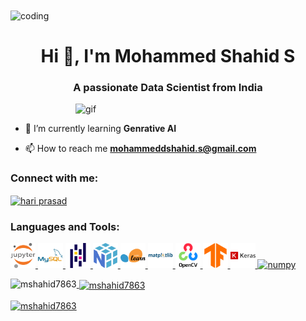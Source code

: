 <img align="center" alt="coding" width="4800" height="350" src="https://www.bgsu.edu/content/dam/BGSU/academics/computer-science/AdobeStock-294794307.jpeg" height="30" width="40">
<h1 align="center">Hi 👋, I'm Mohammed Shahid S</h1>
<h3 align="center">A passionate Data Scientist from India</h3>

<img align="right" alt="gif" width="400" src="https://www.freecodecamp.org/news/content/images/2022/11/hire-full-stack-developers1546507474317-1.gif">

<p align="left"> <a href="https://twitter.com/" target="blank"><img src="https://img.shields.io/twitter/follow/?logo=twitter&style=for-the-badge" alt="" /></a> </p>

- 🌱 I’m currently learning **Genrative AI**

- 📫 How to reach me **mohammeddshahid.s@gmail.com**

<h3 align="left">Connect with me:</h3>
<p align="left">
<a href="https://www.linkedin.com/in/mohammed-shahid-s-20b1201a1/" target="blank"><img align="center" src="https://raw.githubusercontent.com/rahuldkjain/github-profile-readme-generator/master/src/images/icons/Social/linked-in-alt.svg" alt="hari prasad" height="30" width="40" /></a>
</p>

<h3 align="left">Languages and Tools:</h3>
<p align="left"> <a href="https://www.w3schools.com/python/" target="_blank" rel="noreferrer"> <img src="https://github.com/devicons/devicon/blob/master/icons/jupyter/jupyter-original-wordmark.svg" alt="python" width="40" height="40"/> 
</a> <a href="https://www.mysql.com/" target="_blank" rel="noreferrer"> <img src="https://raw.githubusercontent.com/devicons/devicon/master/icons/mysql/mysql-original-wordmark.svg" alt="mysql" width="40" height="40"/> 
</a> <a href="https://www.pandas.com/" target="_blank" rel="noreferrer"> <img src="https://github.com/devicons/devicon/blob/master/icons/pandas/pandas-original.svg" alt="pandas" width="40" height="40"/> 
</a> <a href="https://www.numpy.com/" target="_blank" rel="noreferrer"> <img src="https://github.com/devicons/devicon/blob/master/icons/numpy/numpy-original.svg" alt="numpy" width="40" height="40"/>
</a> <a href="https://www.scikitlearn.com/" target="_blank" rel="noreferrer"> <img src="https://github.com/devicons/devicon/blob/master/icons/scikitlearn/scikitlearn-original.svg" alt="numpy" width="40" height="40"/>
</a> <a href="https://www.Matplotlib.com/" target="_blank" rel="noreferrer"> <img src="https://github.com/devicons/devicon/blob/master/icons/matplotlib/matplotlib-original-wordmark.svg" alt="numpy" width="40" height="40"/>
</a> <a href="https://www.opencv.com/" target="_blank" rel="noreferrer"> <img src="https://github.com/devicons/devicon/blob/master/icons/opencv/opencv-original-wordmark.svg" alt="numpy" width="40" height="40"/>
</a> <a href="https://www.Tensorflow.com/" target="_blank" rel="noreferrer"> <img src="https://github.com/devicons/devicon/blob/master/icons/tensorflow/tensorflow-original.svg" alt="numpy" width="40" height="40"/>
 </a> <a href="https://www.Keras.com/" target="_blank" rel="noreferrer"> <img src="https://github.com/devicons/devicon/blob/master/icons/keras/keras-original-wordmark.svg" alt="numpy" width="40" height="40"/>  
</a> <a href="https://www.powerbi.com/" target="_blank" rel="noreferrer"> <img src="https://github.com/microsoft/PowerBI-Icons/blob/main/PNG/Power-BI.png" alt="numpy" width="40" height="40"/>

<p><img align="left" src="https://github-readme-stats.vercel.app/api/top-langs?username=mshahid7863&show_icons=true&locale=en&layout=compact" alt="mshahid7863" /></p>

<p>&nbsp;<img align="center" src="https://github-readme-stats.vercel.app/api?username=mshahid7863&show_icons=true&locale=en" alt="mshahid7863" /></p>

<p><img align="center" src="https://github-readme-streak-stats.herokuapp.com/?user=mshahid7863&" alt="mshahid7863" /></p>
